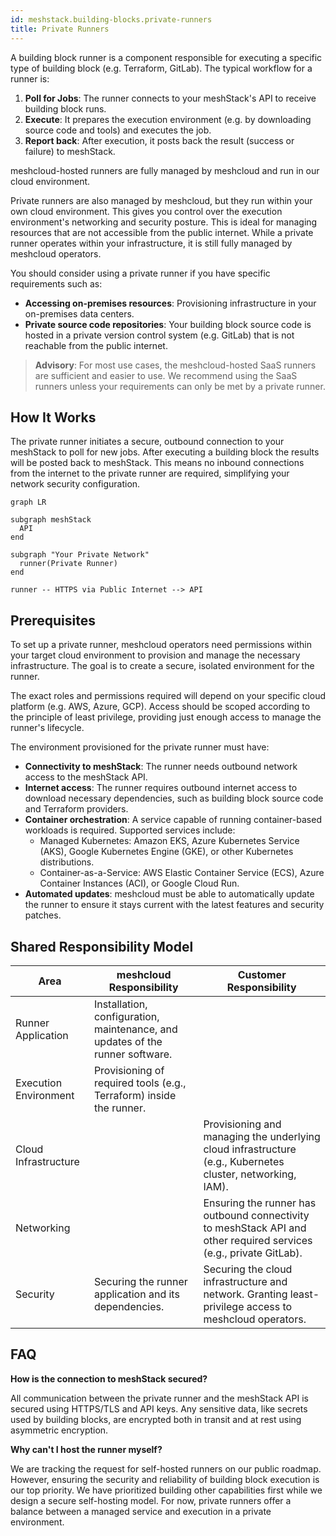```yaml
---
id: meshstack.building-blocks.private-runners
title: Private Runners
---
```


A building block runner is a component responsible for executing a specific type of building block (e.g. Terraform, GitLab). The typical workflow for a runner is:

1.  **Poll for Jobs**: The runner connects to your meshStack's API to receive building block runs.
2.  **Execute**: It prepares the execution environment (e.g. by downloading source code and tools) and executes the job.
3.  **Report back**: After execution, it posts back the result (success or failure) to meshStack.

meshcloud-hosted runners are fully managed by meshcloud and run in our cloud environment.

Private runners are also managed by meshcloud, but they run within your own cloud environment.
This gives you control over the execution environment's networking and security posture.
This is ideal for managing resources that are not accessible from the public internet.
While a private runner operates within your infrastructure, it is still fully managed by meshcloud operators.

You should consider using a private runner if you have specific requirements such as:

- **Accessing on-premises resources**: Provisioning infrastructure in your on-premises data centers.
- **Private source code repositories**: Your building block source code is hosted in a private version control system (e.g. GitLab) that is not reachable from the public internet.

> **Advisory**: For most use cases, the meshcloud-hosted SaaS runners are sufficient and easier to use. We recommend using the SaaS runners unless your requirements can only be met by a private runner.

## How It Works

The private runner initiates a secure, outbound connection to your meshStack to poll for new jobs.
After executing a building block the results will be posted back to meshStack.
This means no inbound connections from the internet to the private runner are required, simplifying your network security configuration.

```mermaid
graph LR

subgraph meshStack
  API
end

subgraph "Your Private Network"
  runner(Private Runner)
end

runner -- HTTPS via Public Internet --> API
```

## Prerequisites

To set up a private runner, meshcloud operators need permissions within your target cloud environment to provision and manage the necessary infrastructure.
The goal is to create a secure, isolated environment for the runner.

The exact roles and permissions required will depend on your specific cloud platform (e.g. AWS, Azure, GCP).
Access should be scoped according to the principle of least privilege, providing just enough access to manage the runner's lifecycle.

The environment provisioned for the private runner must have:

- **Connectivity to meshStack**: The runner needs outbound network access to the meshStack API.
- **Internet access**: The runner requires outbound internet access to download necessary dependencies, such as building block source code and Terraform providers.
- **Container orchestration**: A service capable of running container-based workloads is required. Supported services include:
  - Managed Kubernetes: Amazon EKS, Azure Kubernetes Service (AKS), Google Kubernetes Engine (GKE), or other Kubernetes distributions.
  - Container-as-a-Service: AWS Elastic Container Service (ECS), Azure Container Instances (ACI), or Google Cloud Run.
- **Automated updates**: meshcloud must be able to automatically update the runner to ensure it stays current with the latest features and security patches.

## Shared Responsibility Model

| Area                  | meshcloud Responsibility                                                      | Customer Responsibility                                                                                            |
| --------------------- | ----------------------------------------------------------------------------- | ------------------------------------------------------------------------------------------------------------------ |
| Runner Application    | Installation, configuration, maintenance, and updates of the runner software. |                                                                                                                    |
| Execution Environment | Provisioning of required tools (e.g., Terraform) inside the runner.           |                                                                                                                    |
| Cloud Infrastructure  |                                                                               | Provisioning and managing the underlying cloud infrastructure (e.g., Kubernetes cluster, networking, IAM).         |
| Networking            |                                                                               | Ensuring the runner has outbound connectivity to meshStack API and other required services (e.g., private GitLab). |
| Security              | Securing the runner application and its dependencies.                         | Securing the cloud infrastructure and network. Granting least-privilege access to meshcloud operators.             |

## FAQ

**How is the connection to meshStack secured?**

All communication between the private runner and the meshStack API is secured using HTTPS/TLS and API keys.
Any sensitive data, like secrets used by building blocks, are encrypted both in transit and at rest using asymmetric encryption.

**Why can't I host the runner myself?**

We are tracking the request for self-hosted runners on our public roadmap.
However, ensuring the security and reliability of building block execution is our top priority.
We have prioritized building other capabilities first while we design a secure self-hosting model.
For now, private runners offer a balance between a managed service and execution in a private environment.
